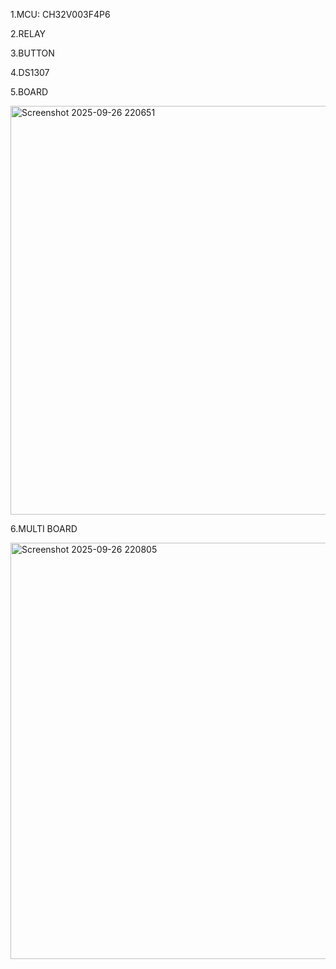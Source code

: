 1.MCU: CH32V003F4P6

2.RELAY

3.BUTTON

4.DS1307

5.BOARD

<img width="621" height="654" alt="Screenshot 2025-09-26 220651" src="https://github.com/user-attachments/assets/dcac4431-829e-415b-af86-926b33a229ad" />

6.MULTI BOARD

<img width="672" height="666" alt="Screenshot 2025-09-26 220805" src="https://github.com/user-attachments/assets/6449f2bd-5a08-43a8-a5ac-c20a6a1737a7" />
